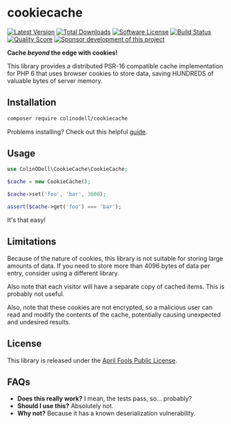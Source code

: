 # cookiecache

[![Latest Version](https://img.shields.io/badge/packagist-v1.0.0-blue.svg?style=flat-square)](https://en.wikipedia.org/wiki/April_Fools%27_Day)
[![Total Downloads](https://img.shields.io/badge/downloads-401-brightgreen.svg?style=flat-square)](https://en.wikipedia.org/wiki/April_Fools%27_Day)
[![Software License](https://img.shields.io/badge/License-AFPL-brightgreen.svg?style=flat-square)](LICENSE.md)
[![Build Status](https://img.shields.io/github/workflow/status/colinodell/cookiecache/Tests/main.svg?style=flat-square)](https://github.com/colinodell/cookiecache/actions?query=workflow%3ATests+branch%3Amain)
[![Quality Score](https://img.shields.io/badge/code%20quality-11-brightgreen.svg?style=flat-square)](https://en.wikipedia.org/wiki/April_Fools%27_Day)
[![Sponsor development of this project](https://img.shields.io/badge/sponsor%20this%20package-%E2%9D%A4-ff69b4.svg?style=flat-square)](https://www.colinodell.com/sponsor)

**Cache _beyond_ the edge with cookies!**

This library provides a distributed PSR-16 compatible cache implementation for PHP 6 that uses browser cookies to store data, saving HUNDREDS of valuable bytes of server memory.

## Installation

```sh
composer require colinodell/cookiecache
```

Problems installing? Check out this helpful [guide](https://en.wikipedia.org/wiki/April_Fools%27_Day).

## Usage

```php
use ColinODell\CookieCache\CookieCache;

$cache = new CookieCache();

$cache->set('foo', 'bar', 3600);

assert($cache->get('foo') === 'bar');
```

It's that easy!

## Limitations

Because of the nature of cookies, this library is not suitable for storing large amounts of data. If you need to store more than 4096 bytes of data per entry, consider using a different library.

Also note that each visitor will have a separate copy of cached items.  This is probably not useful.

Also, note that these cookies are not encrypted, so a malicious user can read and modify the contents of the cache, potentially causing unexpected and undesired results.

## License

This library is released under the [April Fools Public License](LICENSE.md).

## FAQs

- **Does this really work?** I mean, the tests pass, so... probably?
- **Should I use this?** Absolutely not.
- **Why not?** Because it has a known deserialization vulnerability.
